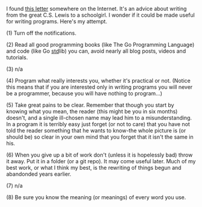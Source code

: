 I found [this letter](https://github.com/user-attachments/assets/12611df7-d110-4fd6-9d29-86642f7d33c6) somewhere on the Internet. It's an advice about writing from the great C.S. Lewis to a schoolgirl. I wonder if it could be made useful for writing programs. Here's my attempt.

(1) Turn off the notifications.

(2) Read all good programming books (like The Go Programming Language) and code (like Go [std](https://pkg.go.dev/std)lib) you can, avoid nearly all blog posts, videos and tutorials. 

(3) n/a

(4) Program what really interests you, whether it's practical or not. (Notice this means that if you are interested only in writing programs you will never be a programmer, because you will have nothing to program...)

(5) Take great pains to be clear. Remember that though you start by knowing what you mean, the reader (this might be you in six months) doesn't, and a single ill-chosen name may lead him to a misunderstanding. In a program it is terribly easy just forget (or not to care) that you have not told the reader something that he wants to know-the whole picture is (or should be) so clear in your own mind that you forget that it isn't the same in his.

(6) When you give up a bit of work don't (unless it is hopelessly bad) throw it away. Put it in a folder (or a git repo). It may come useful later. Much of my best work, or what I think my best, is the rewriting of things begun and abandonded years earlier.

(7) n/a

(8) Be sure you know the meaning (or meanings) of every word you use.
